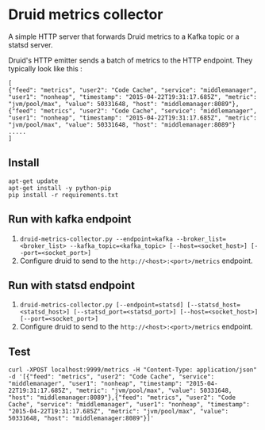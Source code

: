 Druid metrics collector
===
A simple HTTP server that forwards Druid metrics to a Kafka topic or a statsd server.


Druid's HTTP emitter sends a batch of metrics to the HTTP endpoint. They typically look like this :

```
[
{"feed": "metrics", "user2": "Code Cache", "service": "middlemanager", "user1": "nonheap", "timestamp": "2015-04-22T19:31:17.685Z", "metric": "jvm/pool/max", "value": 50331648, "host": "middlemanager:8089"},
{"feed": "metrics", "user2": "Code Cache", "service": "middlemanager", "user1": "nonheap", "timestamp": "2015-04-22T19:31:17.685Z", "metric": "jvm/pool/max", "value": 50331648, "host": "middlemanager:8089"}
.....
]
```

Install
---
```
apt-get update
apt-get install -y python-pip
pip install -r requirements.txt
```

Run with kafka endpoint
---
1. `druid-metrics-collector.py --endpoint=kafka --broker_list=<broker_list> --kafka_topic=<kafka_topic> [--host=<socket_host>] [--port=<socket_port>]`
2. Configure druid to send to the `http://<host>:<port>/metrics` endpoint.

Run with statsd endpoint
---
1. `druid-metrics-collector.py [--endpoint=statsd] [--statsd_host=<statsd_host>] [--statsd_port=<statsd_port>] [--host=<socket_host>] [--port=<socket_port>]`
2. Configure druid to send to the `http://<host>:<port>/metrics` endpoint.

Test
---
```
curl -XPOST localhost:9999/metrics -H "Content-Type: application/json" -d '[{"feed": "metrics", "user2": "Code Cache", "service": "middlemanager", "user1": "nonheap", "timestamp": "2015-04-22T19:31:17.685Z", "metric": "jvm/pool/max", "value": 50331648, "host": "middlemanager:8089"},{"feed": "metrics", "user2": "Code Cache", "service": "middlemanager", "user1": "nonheap", "timestamp": "2015-04-22T19:31:17.685Z", "metric": "jvm/pool/max", "value": 50331648, "host": "middlemanager:8089"}]'
```
